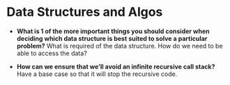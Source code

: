 # Data Structures and Algos

- **What is 1 of the more important things you should consider when deciding which data structure is best suited to solve a particular problem?**
What is required of the data structure. How do we need to be able to access the data?


- **How can we ensure that we’ll avoid an infinite recursive call stack?**
Have a base case so that it will stop the recursive code.
